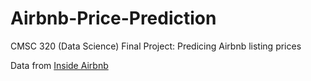 # Airbnb-Price-Prediction
CMSC 320 (Data Science) Final Project: Predicing Airbnb listing prices

Data from [Inside Airbnb](http://insideairbnb.com/get-the-data.html)

